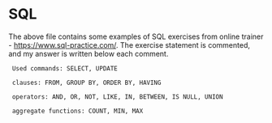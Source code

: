 # SQL 
The above file contains some examples of SQL exercises from online trainer - https://www.sql-practice.com/. 
The exercise statement is commented, and my answer is written below each comment. 

     Used commands: SELECT, UPDATE

     clauses: FROM, GROUP BY, ORDER BY, HAVING
     
     operators: AND, OR, NOT, LIKE, IN, BETWEEN, IS NULL, UNION
     
     aggregate functions: COUNT, MIN, MAX

